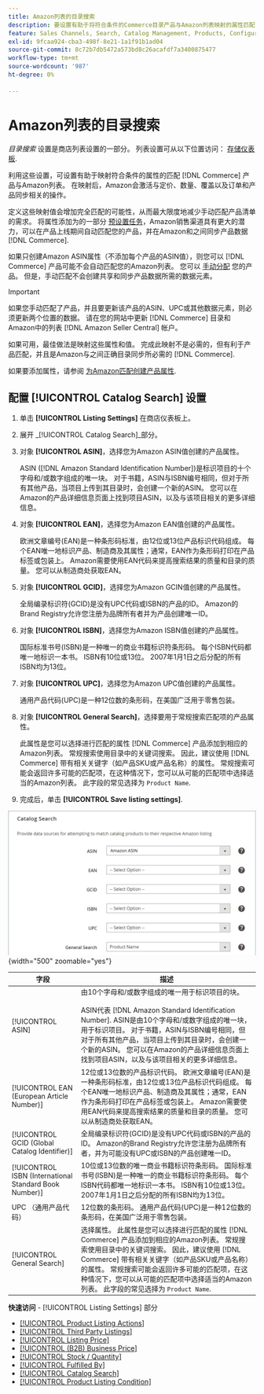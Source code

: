 ```yaml
---
title: Amazon列表的目录搜索
description: 要设置有助于将符合条件的Commerce目录产品与Amazon列表映射的属性匹配，请更新“目录搜索”设置。
feature: Sales Channels, Search, Catalog Management, Products, Configuration
exl-id: 9fcaa924-cba3-498f-8e21-1a1f91b1ad04
source-git-commit: 8c72b7db5472a573bd8c26acafdf7a3400875477
workflow-type: tm+mt
source-wordcount: '987'
ht-degree: 0%

---
```


# Amazon列表的目录搜索

_目录搜索_ 设置是商店列表设置的一部分。 列表设置可从以下位置访问： [存储仪表板](./amazon-store-dashboard.md).

利用这些设置，可设置有助于映射符合条件的属性的匹配 [!DNL Commerce] 产品与Amazon列表。 在映射后，Amazon会激活与定价、数量、覆盖以及订单和产品同步相关的操作。

定义这些映射值会增加完全匹配的可能性，从而最大限度地减少手动匹配产品清单的需求。 将属性添加为的一部分 [预设置任务](./amazon-pre-setup-tasks.md)，Amazon销售渠道具有更大的潜力，可以在产品上线期间自动匹配您的产品，并在Amazon和之间同步产品数据 [!DNL Commerce].

如果只创建Amazon ASIN属性（不添加每个产品的ASIN值），则您可以 [!DNL Commerce] 产品可能不会自动匹配您的Amazon列表。 您可以 [手动分配](./creating-assigning-catalog-products.md) 您的产品。 但是，手动匹配不会创建共享和同步产品数据所需的数据元素。

>[!IMPORTANT]
>
>如果您手动匹配了产品，并且要更新该产品的ASIN、UPC或其他数据元素，则必须更新两个位置的数据。 请在您的网站中更新 [!DNL Commerce] 目录和Amazon中的列表 [!DNL Amazon Seller Central] 帐户。

如果可用，最佳做法是映射这些属性和值。 完成此映射不是必需的，但有利于产品匹配，并且是Amazon与之间正确目录同步所必需的 [!DNL Commerce].

如果要添加属性，请参阅 [为Amazon匹配创建产品属性](./ob-creating-magento-attributes.md).

## 配置 [!UICONTROL Catalog Search] 设置

1. 单击 **[!UICONTROL Listing Settings]** 在商店仪表板上。

1. 展开 _[!UICONTROL Catalog Search]_部分。

1. 对象 **[!UICONTROL ASIN]**，选择您为Amazon ASIN值创建的产品属性。

   ASIN ([!DNL Amazon Standard Identification Number])是标识项目的十个字母和/或数字组成的唯一块。 对于书籍，ASIN与ISBN编号相同，但对于所有其他产品，当项目上传到其目录时，会创建一个新的ASIN。 您可以在Amazon的产品详细信息页面上找到项目ASIN，以及与该项目相关的更多详细信息。

1. 对象 **[!UICONTROL EAN]**，选择您为Amazon EAN值创建的产品属性。

   欧洲文章编号(EAN)是一种条形码标准，由12位或13位产品标识代码组成。 每个EAN唯一地标识产品、制造商及其属性；通常，EAN作为条形码打印在产品标签或包装上。 Amazon需要使用EAN代码来提高搜索结果的质量和目录的质量。 您可以从制造商处获取EAN。

1. 对象 **[!UICONTROL GCID]**，选择您为Amazon GCIN值创建的产品属性。

   全局编录标识符(GCID)是没有UPC代码或ISBN的产品的ID。 Amazon的Brand Registry允许您注册为品牌所有者并为产品创建唯一ID。

1. 对象 **[!UICONTROL ISBN]**，选择您为Amazon ISBN值创建的产品属性。

   国际标准书号(ISBN)是一种唯一的商业书籍标识符条形码。 每个ISBN代码都唯一地标识一本书。 ISBN有10位或13位。 2007年1月1日之后分配的所有ISBN均为13位。

1. 对象 **[!UICONTROL UPC]**，选择您为Amazon UPC值创建的产品属性。

   通用产品代码(UPC)是一种12位数的条形码，在美国广泛用于零售包装。

1. 对象 **[!UICONTROL General Search]**，选择要用于常规搜索匹配项的产品属性。

   此属性是您可以选择进行匹配的属性 [!DNL Commerce] 产品添加到相应的Amazon列表。 常规搜索使用目录中的关键词搜索。 因此，建议使用 [!DNL Commerce] 带有相关关键字（如产品SKU或产品名称）的属性。 常规搜索可能会返回许多可能的匹配项，在这种情况下，您可以从可能的匹配项中选择适当的Amazon列表。 此字段的常见选择为 `Product Name`.

1. 完成后，单击 **[!UICONTROL Save listing settings]**.

![目录搜索](assets/amazon-catalog-search.png){width="500" zoomable="yes"}

| 字段 | 描述 |
|--------------------------------------------------------|--------------------------------------------------------------------------------------------------------------------------------------------------------------------------------------------------------------------------------------------------------------------------------------------------------------------------------------------------------------------------------------------------------------------------------------------------------------------------------------------------------------------------------------|
| [!UICONTROL ASIN] | 由10个字母和/或数字组成的唯一用于标识项目的块。<br><br>ASIN代表 [!DNL Amazon Standard Identification Number]. ASIN是由10个字母和/或数字组成的唯一块，用于标识项目。 对于书籍，ASIN与ISBN编号相同，但对于所有其他产品，当项目上传到其目录时，会创建一个新的ASIN。 您可以在Amazon的产品详细信息页面上找到项目ASIN，以及与该项目相关的更多详细信息。 |
| [!UICONTROL EAN (European Article Number)] | 12位或13位数的产品标识代码。 欧洲文章编号(EAN)是一种条形码标准，由12位或13位产品标识代码组成。 每个EAN唯一地标识产品、制造商及其属性；通常，EAN作为条形码打印在产品标签或包装上。 Amazon需要使用EAN代码来提高搜索结果的质量和目录的质量。 您可以从制造商处获取EAN。 |
| [!UICONTROL GCID (Global Catalog Identifier)] | 全局编录标识符(GCID)是没有UPC代码或ISBN的产品的ID。 Amazon的Brand Registry允许您注册为品牌所有者，并为可能没有UPC或ISBN的产品创建唯一ID。 |
| [!UICONTROL ISBN (International Standard Book Number)] | 10位或13位数的唯一商业书籍标识符条形码。 国际标准书号(ISBN)是一种唯一的商业书籍标识符条形码。 每个ISBN代码都唯一地标识一本书。 ISBN有10位或13位。 2007年1月1日之后分配的所有ISBN均为13位。 |
| UPC （通用产品代码） | 12位数的条形码。 通用产品代码(UPC)是一种12位数的条形码，在美国广泛用于零售包装。 |
| [!UICONTROL General Search] | 选择属性。 此属性是您可以选择进行匹配的属性 [!DNL Commerce] 产品添加到相应的Amazon列表。 常规搜索使用目录中的关键词搜索。 因此，建议使用 [!DNL Commerce] 带有相关关键字（如产品SKU或产品名称）的属性。 常规搜索可能会返回许多可能的匹配项，在这种情况下，您可以从可能的匹配项中选择适当的Amazon列表。 此字段的常见选择为 `Product Name`. |

**快速访问** - [!UICONTROL Listing Settings] 部分

- [[!UICONTROL Product Listing Actions]](./product-listing-actions.md)
- [[!UICONTROL Third Party Listings]](./third-party-listing-settings.md)
- [[!UICONTROL Listing Price]](./listing-price.md)
- [[!UICONTROL (B2B) Business Price]](./business-pricing.md)
- [[!UICONTROL Stock / Quantity]](./stock-quantity.md)
- [[!UICONTROL Fulfilled By]](./fulfilled-by.md)
- [[!UICONTROL Catalog Search]](./catalog-search.md)
- [[!UICONTROL Product Listing Condition]](./product-listing-condition.md)
